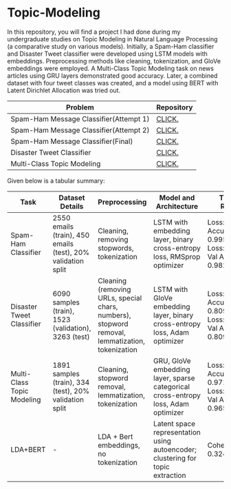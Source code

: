 # Topic-Modeling

In this repository, you will find a project I had done during my undergraduate studies on Topic Modeling in Natural Language Processing (a comparative study on various models). Initially, a Spam-Ham classifier and Disaster Tweet classifier were developed using LSTM models with embeddings. Preprocessing methods like cleaning, tokenization, and GloVe embeddings were employed. A Multi-Class Topic Modeling task on news articles using GRU layers demonstrated good accuracy. Later, a combined dataset with four tweet classes was created, and a model using BERT with Latent Dirichlet Allocation was tried out.


| Problem                         | Repository |
| ------------------------------- | - |
| Spam-Ham Message Classifier(Attempt 1) | [CLICK.](https://github.com/Nikitha-Rajendran/spam-ham-message-classifier-1)  |
| Spam-Ham Message Classifier(Attempt 2) | [CLICK.](https://github.com/Nikitha-Rajendran/spam-ham-2) |
| Spam-Ham Message Classifier(Final) | [CLICK.](https://github.com/Nikitha-Rajendran/spam-ham-final)       |
|Disaster Tweet Classifier| [CLICK.](https://github.com/Nikitha-Rajendran/Disaster-Tweet-Classifier)|
| Multi-Class Topic Modeling | [CLICK.](https://github.com/Nikitha-Rajendran/multiclass-modeling)   |

Given below is a tabular summary:

|Task|Dataset Details|Preprocessing|Model and Architecture|Training Results|Test Results|
|-|-|-|-|-|-|
|Spam-Ham Classifier|2550 emails (train), 450 emails (test), 20% validation split|Cleaning, removing stopwords, tokenization|LSTM with embedding layer, binary cross-entropy loss, RMSprop optimizer|Loss: 0.0105, Accuracy: 0.9959, Val Loss: 0.0435, Val Accuracy: 0.9824|Loss: 0.0243, Accuracy: 0.9889|
|Disaster Tweet Classifier|6090 samples (train), 1523 (validation), 3263 (test)|Cleaning (removing URLs, special chars, numbers), stopword removal, lemmatization, tokenization|LSTM with GloVe embedding layer, binary cross-entropy loss, Adam optimizer|Loss: 0.4520, Accuracy: 0.8095, Val Loss: 0.4395, Val Accuracy: 0.8096|Accuracy: 0.77719|
|Multi-Class Topic Modeling|1891 samples (train), 334 (test), 20% validation split|Cleaning, stopword removal, lemmatization, tokenization|GRU, GloVe embedding layer, sparse categorical cross-entropy loss, Adam optimizer|Loss: 0.1092, Accuracy: 0.9712, Val Loss: 0.1359, Val Accuracy: 0.9657|Loss: 0.1179, Accuracy: 0.9641|
|LDA+BERT|-|LDA + Bert embeddings, no tokenization|Latent space representation using autoencoder; clustering for topic extraction|Coherence: 0.3249892345|Silhouette Score: 0.19223718|
